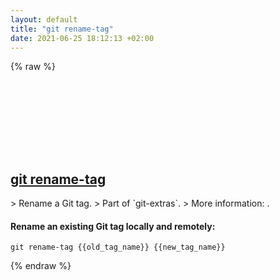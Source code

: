 ```yaml
---
layout: default
title: "git rename-tag"
date: 2021-06-25 18:12:13 +02:00
---
```

{% raw %}
<h2 id="git-rename-tag">
  <a href="/en/common/git-rename-tag.html">git rename-tag</a> <a href="#git-rename-tag"><svg class="icon">
    <use href="/assets/images/unicode_sprite.svg#link" />
  </svg></a>
</h2>
> Rename a Git tag.
> Part of `git-extras`.
> More information: <https://github.com/tj/git-extras/blob/master/Commands.md#git-rename-tag>.

#### Rename an existing Git tag locally and remotely:
```shell
git rename-tag {{old_tag_name}} {{new_tag_name}}
```
{% endraw %}